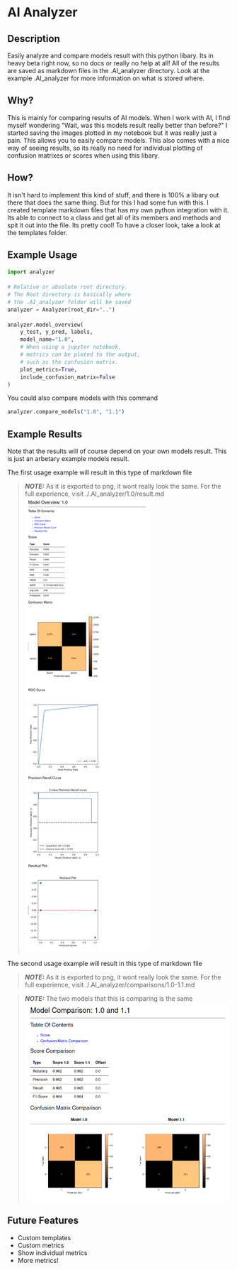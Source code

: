 # AI Analyzer
## Description
Easily analyze and compare models result with this python libary.
Its in heavy beta right now, so no docs or really no help at all!
All of the results are saved as markdown files in the .AI_analyzer directory.
Look at the example .AI_analyzer for more information on what is stored where.

## Why?
This is mainly for comparing results of AI models.
When I work with AI, I find myself wondering "Wait, was this models result really better than before?"
I started saving the images plotted in my notebook but it was really just a pain.
This allows you to easily compare models. This also comes with a nice way
of seeing results, so its really no need for individual plotting of confusion matrixes
or scores when using this libary.

## How?
It isn't hard to implement this kind of stuff, and there is 100% 
a libary out there that does the same thing. But for this I had
some fun with this. I created template markdown files that has my own
python integration with it. Its able to connect to a class and
get all of its members and methods and spit it out into the file. Its pretty cool!
To have a closer look, take a look at the templates folder.

## Example Usage
```python
import analyzer

# Relative or absolute root directory.
# The Root directory is basically where
# the .AI_analyzer folder will be saved
analyzer = Analyzer(root_dir="..")

analyzer.model_overview(
    y_test, y_pred, labels,
    model_name="1.0",
    # When using a jupyter notebook,
    # metrics can be ploted to the output,
    # such as the confusion matrix.
    plot_metrics=True,              
    include_confusion_matrix=False
)
```

You could also compare models with this command
```python
analyzer.compare_models("1.0", "1.1")
```

## Example Results
Note that the results will of course depend on your own models
result. This is just an arbetary example models result.

The first usage example will result in this type of markdown file
> **_NOTE:_** As it is exported to png, it wont really look the same. For the full experience, visit ./.AI_analyzer/1.0/result.md
![](./previews/1.0-result.png)

The second usage example will result in this type of markdown file
> **_NOTE:_** As it is exported to png, it wont really look the same. For the full experience, visit ./.AI_analyzer/comparisons/1.0-1.1.md

> **_NOTE:_**  The two models that this is comparing is the same
![](./previews/1.0-1.1.png)

## Future Features
- Custom templates
- Custom metrics
- Show individual metrics
- More metrics!
